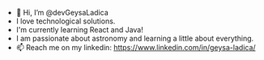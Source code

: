 - 👋 Hi, I’m @devGeysaLadica
- I love technological solutions.
- I'm currently learning React and Java!
- I am passionate about astronomy and learning a little about everything.
- 📫 Reach me on my linkedin: https://www.linkedin.com/in/geysa-ladica/

<!---
devGeysaLadica/devGeysaLadica is a ✨ special ✨ repository because its `README.md` (this file) appears on your GitHub profile.
You can click the Preview link to take a look at your changes.
--->
